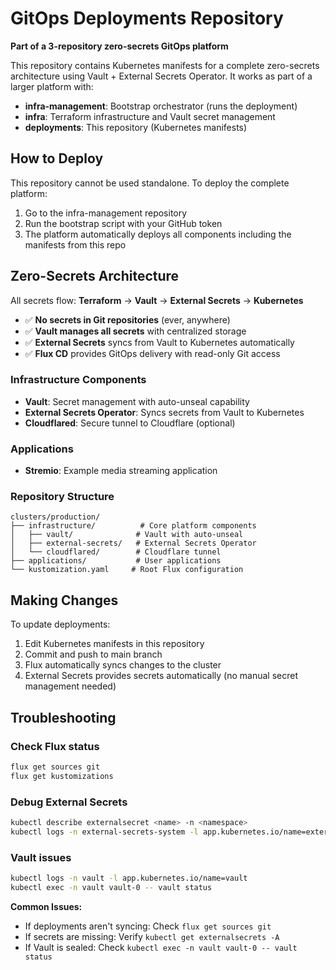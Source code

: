 # GitOps Deployments Repository

**Part of a 3-repository zero-secrets GitOps platform**

This repository contains Kubernetes manifests for a complete zero-secrets architecture using Vault + External Secrets Operator. It works as part of a larger platform with:

- **infra-management**: Bootstrap orchestrator (runs the deployment)
- **infra**: Terraform infrastructure and Vault secret management  
- **deployments**: This repository (Kubernetes manifests)

## How to Deploy

This repository cannot be used standalone. To deploy the complete platform:

1. Go to the infra-management repository
2. Run the bootstrap script with your GitHub token
3. The platform automatically deploys all components including the manifests from this repo

## Zero-Secrets Architecture

All secrets flow: **Terraform** → **Vault** → **External Secrets** → **Kubernetes**

- ✅ **No secrets in Git repositories** (ever, anywhere)
- ✅ **Vault manages all secrets** with centralized storage
- ✅ **External Secrets** syncs from Vault to Kubernetes automatically
- ✅ **Flux CD** provides GitOps delivery with read-only Git access

### Infrastructure Components
- **Vault**: Secret management with auto-unseal capability
- **External Secrets Operator**: Syncs secrets from Vault to Kubernetes
- **Cloudflared**: Secure tunnel to Cloudflare (optional)

### Applications  
- **Stremio**: Example media streaming application

### Repository Structure
```
clusters/production/
├── infrastructure/          # Core platform components
│   ├── vault/              # Vault with auto-unseal
│   ├── external-secrets/   # External Secrets Operator  
│   └── cloudflared/        # Cloudflare tunnel
├── applications/           # User applications
└── kustomization.yaml     # Root Flux configuration
```

## Making Changes

To update deployments:
1. Edit Kubernetes manifests in this repository
2. Commit and push to main branch  
3. Flux automatically syncs changes to the cluster
4. External Secrets provides secrets automatically (no manual secret management needed)

## Troubleshooting

### Check Flux status
```bash
flux get sources git
flux get kustomizations
```

### Debug External Secrets
```bash
kubectl describe externalsecret <name> -n <namespace>
kubectl logs -n external-secrets-system -l app.kubernetes.io/name=external-secrets
```

### Vault issues
```bash
kubectl logs -n vault -l app.kubernetes.io/name=vault
kubectl exec -n vault vault-0 -- vault status
```

**Common Issues:**
- If deployments aren't syncing: Check `flux get sources git` 
- If secrets are missing: Verify `kubectl get externalsecrets -A`
- If Vault is sealed: Check `kubectl exec -n vault vault-0 -- vault status`